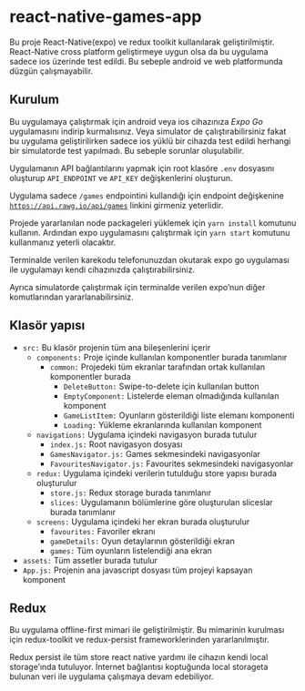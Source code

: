 # react-native-games-app
Bu proje React-Native(expo) ve redux toolkit kullanılarak geliştirilmiştir. React-Native cross platform geliştirmeye uygun olsa da bu uygulama sadece ios üzerinde test edildi. Bu sebeple android ve web platformunda düzgün çalışmayabilir.


## Kurulum

Bu uygulamaya çalıştırmak için android veya ios cihazınıza *Expo Go* uygulamasını indirip kurmalısınız. Veya simulator de çalıştırabilirsiniz fakat bu uygulama geliştirilirken sadece ios yüklü bir cihazda test edildi herhangi bir simulatorde test yapılmadı. Bu sebeple sorunlar oluşulabilir.

Uygulamanın API bağlantılarını yapmak için root klasöre `.env` dosyasını oluşturup `API_ENDPOINT` ve `API_KEY` değişkenlerini oluşturun.

Uygulama sadece `/games` endpointini kullandığı için endpoint değişkenine [`https://api.rawg.io/api/games`](https://api.rawg.io/api/games) linkini girmeniz yeterlidir.

Projede yararlanılan node packageleri yüklemek için `yarn install` komutunu kullanın. Ardından expo uygulamasını çalıştırmak için `yarn start` komutunu kullanmanız yeterli olacaktır.

Terminalde verilen karekodu telefonunuzdan okutarak expo go uygulaması ile uygulamayı kendi cihazınızda çalıştırabilirsiniz.

Ayrıca simulatorde çalıştırmak için terminalde verilen expo’nun diğer komutlarından yararlanabilirsiniz.

## Klasör yapısı

- `src:` Bu klasör projenin tüm ana bileşenlerini içerir
    - `components:` Proje içinde kullanılan komponentler burada tanımlanır
        - `common:` Projedeki tüm ekranlar tarafından ortak kullanılan komponentler burada
            - `DeleteButton:` Swipe-to-delete için kullanılan button
            - `EmptyComponent:` Listelerde eleman olmadığında kullanılan komponent
            - `GameListItem:` Oyunların gösterildiği liste elemanı komponenti
            - `Loading:` Yükleme ekranlarında kullanılan komponent
    - `navigations:` Uygulama içindeki navigasyon burada tutulur
        - `index.js:` Root navigasyon dosyası
        - `GamesNavigator.js:` Games sekmesindeki navigasyonlar
        - `FavouritesNavigator.js:` Favourites sekmesindeki navigasyonlar
    - `redux:` Uygulama içindeki verilerin tutulduğu store yapısı burada oluşturulur
        - `store.js:` Redux storage burada tanımlanır
        - `slices:` Uygulamanın bölümlerine göre oluşturulan sliceslar burada tanımlanır
    - `screens:` Uygulama içindeki her ekran burada oluşturulur
        - `favourites:` Favoriler ekranı
        - `gameDetails:` Oyun detaylarının gösterildiği ekran
        - `games:` Tüm oyunların listelendiği ana ekran
- `assets:` Tüm assetler burada tutulur
- `App.js:` Projenin ana javascript dosyası tüm projeyi kapsayan komponent

## Redux

Bu uygulama offline-first mimari ile geliştirilmiştir. Bu mimarinin kurulması için redux-toolkit ve redux-persist  frameworklerinden yararlanılmıştır.

Redux persist ile tüm store react native yardımı ile cihazın kendi local storage’ında tutuluyor. İnternet bağlantısı koptuğunda local storageta bulunan veri ile uygulama çalışmaya devam edebiliyor.
